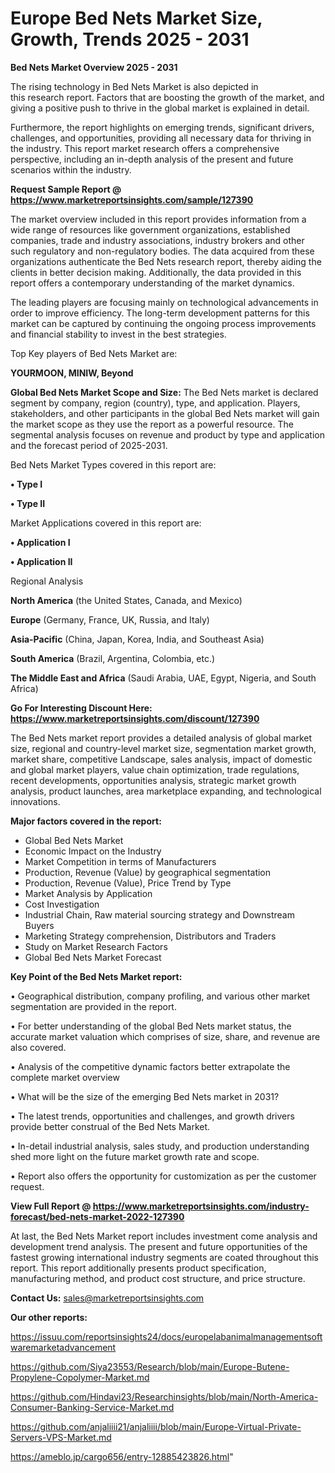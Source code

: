  # Europe Bed Nets Market Size, Growth, Trends 2025 - 2031

<Strong> Bed Nets Market Overview 2025 - 2031</strong>

The rising technology in Bed Nets Market is also depicted in this research report. Factors that are boosting the growth of the market, and giving a positive push to thrive in the global market is explained in detail.

Furthermore, the report highlights on emerging trends, significant drivers, challenges, and opportunities, providing all necessary data for thriving in the industry. This report market research offers a comprehensive perspective, including an in-depth analysis of the present and future scenarios within the industry.

<strong>Request Sample Report @ <a href=https://www.marketreportsinsights.com/sample/127390>https://www.marketreportsinsights.com/sample/127390</a></strong>

The market overview included in this report provides information from a wide range of resources like government organizations, established companies, trade and industry associations, industry brokers and other such regulatory and non-regulatory bodies. The data acquired from these organizations authenticate the Bed Nets research report, thereby aiding the clients in better decision making. Additionally, the data provided in this report offers a contemporary understanding of the market dynamics.

The leading players are focusing mainly on technological advancements in order to improve efficiency. The long-term development patterns for this market can be captured by continuing the ongoing process improvements and financial stability to invest in the best strategies.

Top Key players of Bed Nets Market are:

<strong>YOURMOON, MINIW, Beyond</strong>

<strong><b>Global Bed Nets Market Scope and Size:</b></strong>
The Bed Nets market is declared segment by company, region (country), type, and application. Players, stakeholders, and other participants in the global Bed Nets market will gain the market scope as they use the report as a powerful resource. The segmental analysis focuses on revenue and product by type and application and the forecast period of 2025-2031.

Bed Nets Market Types covered in this report are:

<strong>• Type I

• Type II</strong>

Market Applications covered in this report are:

<strong>• Application I

• Application II</strong> 

Regional Analysis

<strong>North America</strong> (the United States, Canada, and Mexico)

<strong>Europe</strong> (Germany, France, UK, Russia, and Italy)

<strong>Asia-Pacific</strong> (China, Japan, Korea, India, and Southeast Asia)

<strong>South America</strong> (Brazil, Argentina, Colombia, etc.)

<strong>The Middle East and Africa</strong> (Saudi Arabia, UAE, Egypt, Nigeria, and South Africa)

<strong>Go For Interesting Discount Here: <a href=https://www.marketreportsinsights.com/discount/127390>https://www.marketreportsinsights.com/discount/127390</a></strong>

The Bed Nets market report provides a detailed analysis of global market size, regional and country-level market size, segmentation market growth, market share, competitive Landscape, sales analysis, impact of domestic and global market players, value chain optimization, trade regulations, recent developments, opportunities analysis, strategic market growth analysis, product launches, area marketplace expanding, and technological innovations.

<strong><b>Major factors covered in the report:</b></strong>
<ul>
  <li>Global Bed Nets Market </li>
  <li>Economic Impact on the Industry</li>
  <li>Market Competition in terms of Manufacturers</li>
  <li>Production, Revenue (Value) by geographical segmentation</li>
  <li>Production, Revenue (Value), Price Trend by Type</li>
  <li>Market Analysis by Application</li>
  <li>Cost Investigation</li>
  <li>Industrial Chain, Raw material sourcing strategy and Downstream Buyers</li>
  <li>Marketing Strategy comprehension, Distributors and Traders</li>
  <li>Study on Market Research Factors</li>
  <li>Global Bed Nets Market Forecast</li>
</ul>

<strong><b>Key Point of the Bed Nets Market report:</b></strong>

• Geographical distribution, company profiling, and various other market segmentation are provided in the report.

• For better understanding of the global Bed Nets market status, the accurate market valuation which comprises of size, share, and revenue are also covered.

• Analysis of the competitive dynamic factors better extrapolate the complete market overview

• What will be the size of the emerging Bed Nets market in 2031?

• The latest trends, opportunities and challenges, and growth drivers provide better construal of the Bed Nets Market.

• In-detail industrial analysis, sales study, and production understanding shed more light on the future market growth rate and scope.

• Report also offers the opportunity for customization as per the customer request.

<strong><b>View Full Report @ <a href=https://www.marketreportsinsights.com/industry-forecast/bed-nets-market-2022-127390>https://www.marketreportsinsights.com/industry-forecast/bed-nets-market-2022-127390</a></b></strong>


At last, the Bed Nets Market report includes investment come analysis and development trend analysis. The present and future opportunities of the fastest growing international industry segments are coated throughout this report. This report additionally presents product specification, manufacturing method, and product cost structure, and price structure.

<strong>Contact Us:</strong>
sales@marketreportsinsights.com

<strong>Our other reports:</strong>

<a href=https://issuu.com/reportsinsights24/docs/europelabanimalmanagementsoftwaremarketadvancement>https://issuu.com/reportsinsights24/docs/europelabanimalmanagementsoftwaremarketadvancement</a>

<a href=https://github.com/Siya23553/Research/blob/main/Europe-Butene-Propylene-Copolymer-Market.md>https://github.com/Siya23553/Research/blob/main/Europe-Butene-Propylene-Copolymer-Market.md</a>

<a href=https://github.com/Hindavi23/Researchinsights/blob/main/North-America-Consumer-Banking-Service-Market.md>https://github.com/Hindavi23/Researchinsights/blob/main/North-America-Consumer-Banking-Service-Market.md</a>

<a href=https://github.com/anjaliiii21/anjaliiii/blob/main/Europe-Virtual-Private-Servers-VPS-Market.md>https://github.com/anjaliiii21/anjaliiii/blob/main/Europe-Virtual-Private-Servers-VPS-Market.md</a>

<a href=https://ameblo.jp/cargo656/entry-12885423826.html>https://ameblo.jp/cargo656/entry-12885423826.html</a>"
